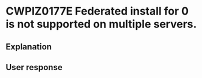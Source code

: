 # CWPIZ0177E Federated install for 0 is not supported on multiple servers.

## Explanation

## User response